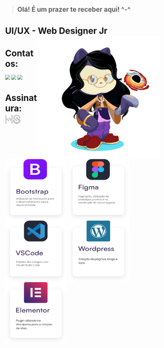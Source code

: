 > ## Olá! É um prazer te receber aqui! ^-^
# UI/UX - Web Designer Jr <img align="right" alt="Persona GitHub" height="400" width="400" src="https://raw.githubusercontent.com/HelenaSiena/HelenaSiena/main/octocat-1676121532320.png">

 # Contatos:
<div> 
  <a href="https://www.instagram.com/hellxsiena/" target="_blank"><img src="https://img.shields.io/badge/-Instagram-%23E4405F?style=for-the-badge&logo=instagram&logoColor=white" target="_blank"></a>
  <a href = "mailto:contatohelenasiena"><img src="https://img.shields.io/badge/-Gmail-%23333?style=for-the-badge&logo=gmail&logoColor=white" target="_blank"></a>
  <a href="https://www.linkedin.com/in/helena-siena-150428237/" target="_blank"><img src="https://img.shields.io/badge/-LinkedIn-%230077B5?style=for-the-badge&logo=linkedin&logoColor=white" target="_blank"></a> 
  
</div>

# Assinatura:  <img align="center" alt="HS" height="30" width="50" src="https://raw.githubusercontent.com/HelenaSiena/Figma-Potfolio/main/Figma%20Projects/Project%20Lading%20Page%20HS/Logo-HS-footer.svg">

<div style="display: inline_block"><br>  
    <img align="center" alt="Bootstrap" height="200" width="200" src="https://raw.githubusercontent.com/HelenaSiena/Figma-Potfolio/main/Figma%20Projects/Project%20Lading%20Page%20HS/skills/Bootstrap.svg">
    <img align="center" alt="Figma" height="200" width="200" src="https://raw.githubusercontent.com/HelenaSiena/Figma-Potfolio/main/Figma%20Projects/Project%20Lading%20Page%20HS/skills/Figma.svg">
     <img align="center" alt="VsCode" height="200" width="200" src="https://raw.githubusercontent.com/HelenaSiena/Figma-Potfolio/main/Figma%20Projects/Project%20Lading%20Page%20HS/skills/VSCode.svg">
     <img align="center" alt="VsCode" height="200" width="200" src="https://raw.githubusercontent.com/HelenaSiena/Figma-Potfolio/82fde2dc796e9440868af9b61500f6b4a0d0761f/Figma%20Projects/Project%20Lading%20Page%20HS/skills/Wordpress.svg">
     <img align="center" alt="VsCode" height="200" width="200" src="https://raw.githubusercontent.com/HelenaSiena/Figma-Potfolio/82fde2dc796e9440868af9b61500f6b4a0d0761f/Figma%20Projects/Project%20Lading%20Page%20HS/skills/Elementor.svg">
</div>
  








<!--Créditos da configuração/código: Rafaella Ballerini -->

  <!--<img align="center" alt="Rafa-Ts" height="30" width="40" src="https://raw.githubusercontent.com/devicons/devicon/master/icons/typescript/typescript-plain.svg">-->
  <!--  <img align="center" alt="Rafa-React" height="30" width="40" src="https://raw.githubusercontent.com/devicons/devicon/master/icons/react/react-original.svg">-->
  <!--   <img align="right" alt="Rafa-pic" height="150" style="border-radius:50px;" src="https://media.discordapp.net/attachments/639956127056134178/890373478988013628/Publicacoes_Instagram_1_1.png?width=676&height=676">
   <img align="center" alt="JS" height="30" width="40" src="https://raw.githubusercontent.com/devicons/devicon/master/icons/javascript/javascript-plain.svg">
  <img align="center" alt="JQuery" height="30" width="40" src="https://raw.githubusercontent.com/devicons/devicon/master/icons/jquery/jquery-original.svg"> --> 
  
  <!-- 
<div style="display: inline_block"><br>
  
  <img align="center" alt="HTML" height="30" width="40" src="https://raw.githubusercontent.com/devicons/devicon/master/icons/html5/html5-original.svg">
  <img align="center" alt="CSS" height="30" width="40" src="https://raw.githubusercontent.com/devicons/devicon/master/icons/css3/css3-original.svg">
  <img align="center" alt="Python" height="30" width="40" src="https://raw.githubusercontent.com/devicons/devicon/master/icons/python/python-original.svg">
  <img align="center" alt="Bootstrap" height="30" width="40" src="https://raw.githubusercontent.com/devicons/devicon/master/icons/bootstrap/bootstrap-original.svg">
  <img align="center" alt="Figma" height="30" width="40" src="https://raw.githubusercontent.com/devicons/devicon/master/icons/figma/figma-original.svg">
  <img align="center" alt="VSCode" height="30" width="40" src="https://raw.githubusercontent.com/devicons/devicon/master/icons/vscode/vscode-original.svg">
  <img align="center" alt="GitHub" height="230" width="200" src="https://raw.githubusercontent.com/HelenaSiena/Figma-Potfolio/main/Site%20Pessoal%20-%20GitHub/Componentes/Skills/github.svg">
  

</div>
-->

